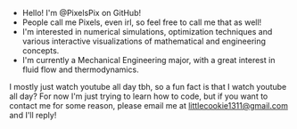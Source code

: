 <!---
- 👋 Hi, I’m @PixelsPix
- 👀 I’m interested in ...
- 🌱 I’m currently learning ...
- 💞️ I’m looking to collaborate on ...
- 📫 How to reach me ...
- 😄 Pronouns: ...
- ⚡ Fun fact: ...

PixelsPix/PixelsPix is a ✨ special ✨ repository because its `README.md` (this file) appears on your GitHub profile.
You can click the Preview link to take a look at your changes.
--->
- Hello! I'm @PixelsPix on GitHub!
- People call me Pixels, even irl, so feel free to call me that as well!
- I'm interested in numerical simulations, optimization techniques and various interactive visualizations of mathematical and engineering concepts.
- I'm currently a Mechanical Engineering major, with a great interest in fluid flow and thermodynamics.

I mostly just watch youtube all day tbh, so a fun fact is that I watch youtube all day?
For now I'm just trying to learn how to code, but if you want to contact me for some reason, please email me at littlecookie1311@gmail.com and I'll reply!
